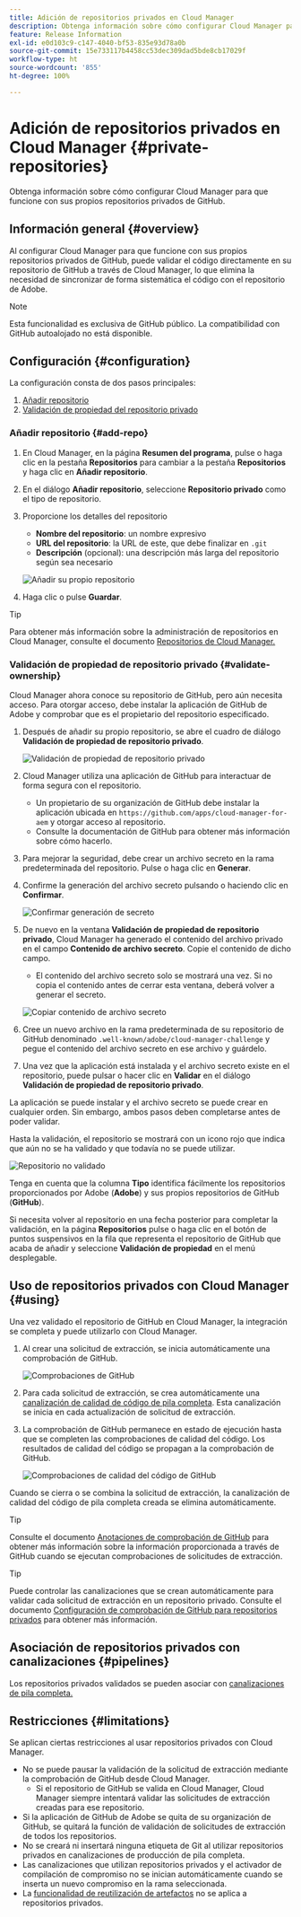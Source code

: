 ```yaml
---
title: Adición de repositorios privados en Cloud Manager
description: Obtenga información sobre cómo configurar Cloud Manager para que funcione con sus propios repositorios privados de GitHub.
feature: Release Information
exl-id: e0d103c9-c147-4040-bf53-835e93d78a0b
source-git-commit: 15e733117b4458cc53dec309dad5bde8cb17029f
workflow-type: ht
source-wordcount: '855'
ht-degree: 100%

---
```



# Adición de repositorios privados en Cloud Manager {#private-repositories}

Obtenga información sobre cómo configurar Cloud Manager para que funcione con sus propios repositorios privados de GitHub.

## Información general {#overview}

Al configurar Cloud Manager para que funcione con sus propios repositorios privados de GitHub, puede validar el código directamente en su repositorio de GitHub a través de Cloud Manager, lo que elimina la necesidad de sincronizar de forma sistemática el código con el repositorio de Adobe.

>[!NOTE]
>
>Esta funcionalidad es exclusiva de GitHub público. La compatibilidad con GitHub autoalojado no está disponible.

## Configuración {#configuration}

La configuración consta de dos pasos principales:

1. [Añadir repositorio](#add-repo)
1. [Validación de propiedad del repositorio privado](#validate-ownership)

### Añadir repositorio {#add-repo}

1. En Cloud Manager, en la página **Resumen del programa**, pulse o haga clic en la pestaña **Repositorios** para cambiar a la pestaña **Repositorios** y haga clic en **Añadir repositorio**.

1. En el diálogo **Añadir repositorio**, seleccione **Repositorio privado** como el tipo de repositorio.

1. Proporcione los detalles del repositorio

   * **Nombre del repositorio**: un nombre expresivo
   * **URL del repositorio**: la URL de este, que debe finalizar en `.git`
   * **Descripción** (opcional): una descripción más larga del repositorio según sea necesario

   ![Añadir su propio repositorio](/help/assets/repositories/add-own-github.png)

1. Haga clic o pulse **Guardar**.

>[!TIP]
>
>Para obtener más información sobre la administración de repositorios en Cloud Manager, consulte el documento [Repositorios de Cloud Manager.](/help/managing-code/managing-repositories.md)

### Validación de propiedad de repositorio privado {#validate-ownership}

Cloud Manager ahora conoce su repositorio de GitHub, pero aún necesita acceso. Para otorgar acceso, debe instalar la aplicación de GitHub de Adobe y comprobar que es el propietario del repositorio especificado.

1. Después de añadir su propio repositorio, se abre el cuadro de diálogo **Validación de propiedad de repositorio privado**.

   ![Validación de propiedad de repositorio privado](/help/assets/repositories/private-repo-validate.png)

1. Cloud Manager utiliza una aplicación de GitHub para interactuar de forma segura con el repositorio.
   * Un propietario de su organización de GitHub debe instalar la aplicación ubicada en `https://github.com/apps/cloud-manager-for-aem` y otorgar acceso al repositorio.
   * Consulte la documentación de GitHub para obtener más información sobre cómo hacerlo.

1. Para mejorar la seguridad, debe crear un archivo secreto en la rama predeterminada del repositorio. Pulse o haga clic en **Generar**.

1. Confirme la generación del archivo secreto pulsando o haciendo clic en **Confirmar**.

   ![Confirmar generación de secreto](/help/assets/repositories/confirm-generation.png)

1. De nuevo en la ventana **Validación de propiedad de repositorio privado**, Cloud Manager ha generado el contenido del archivo privado en el campo **Contenido de archivo secreto**. Copie el contenido de dicho campo.

   * El contenido del archivo secreto solo se mostrará una vez. Si no copia el contenido antes de cerrar esta ventana, deberá volver a generar el secreto.

   ![Copiar contenido de archivo secreto](/help/assets/repositories/new-secret.png)

1. Cree un nuevo archivo en la rama predeterminada de su repositorio de GitHub denominado `.well-known/adobe/cloud-manager-challenge` y pegue el contenido del archivo secreto en ese archivo y guárdelo.

1. Una vez que la aplicación está instalada y el archivo secreto existe en el repositorio, puede pulsar o hacer clic en **Validar** en el diálogo **Validación de propiedad de repositorio privado**.

La aplicación se puede instalar y el archivo secreto se puede crear en cualquier orden. Sin embargo, ambos pasos deben completarse antes de poder validar.

Hasta la validación, el repositorio se mostrará con un icono rojo que indica que aún no se ha validado y que todavía no se puede utilizar.

![Repositorio no validado](/help/assets/repositories/unvalidated-repo.png)

Tenga en cuenta que la columna **Tipo** identifica fácilmente los repositorios proporcionados por Adobe (**Adobe**) y sus propios repositorios de GitHub (**GitHub**).

Si necesita volver al repositorio en una fecha posterior para completar la validación, en la página **Repositorios** pulse o haga clic en el botón de puntos suspensivos en la fila que representa el repositorio de GitHub que acaba de añadir y seleccione **Validación de propiedad** en el menú desplegable.

## Uso de repositorios privados con Cloud Manager {#using}

Una vez validado el repositorio de GitHub en Cloud Manager, la integración se completa y puede utilizarlo con Cloud Manager.

1. Al crear una solicitud de extracción, se inicia automáticamente una comprobación de GitHub.

   ![Comprobaciones de GitHub](/help/assets/repositories/github-checks.png)

1. Para cada solicitud de extracción, se crea automáticamente una [canalización de calidad de código de pila completa](/help/using/managing-pipelines.md). Esta canalización se inicia en cada actualización de solicitud de extracción.

1. La comprobación de GitHub permanece en estado de ejecución hasta que se completen las comprobaciones de calidad del código. Los resultados de calidad del código se propagan a la comprobación de GitHub.

   ![Comprobaciones de calidad del código de GitHub](/help/assets/repositories/github-code-quality.png)

Cuando se cierra o se combina la solicitud de extracción, la canalización de calidad del código de pila completa creada se elimina automáticamente.

>[!TIP]
>
>Consulte el documento [Anotaciones de comprobación de GitHub](github-annotations.md) para obtener más información sobre la información proporcionada a través de GitHub cuando se ejecutan comprobaciones de solicitudes de extracción.

>[!TIP]
>
>Puede controlar las canalizaciones que se crean automáticamente para validar cada solicitud de extracción en un repositorio privado. Consulte el documento [Configuración de comprobación de GitHub para repositorios privados](github-check-config.md) para obtener más información.

## Asociación de repositorios privados con canalizaciones {#pipelines}

Los repositorios privados validados se pueden asociar con [canalizaciones de pila completa.](/help/overview/ci-cd-pipelines.md)

## Restricciones {#limitations}

Se aplican ciertas restricciones al usar repositorios privados con Cloud Manager.

* No se puede pausar la validación de la solicitud de extracción mediante la comprobación de GitHub desde Cloud Manager.
   * Si el repositorio de GitHub se valida en Cloud Manager, Cloud Manager siempre intentará validar las solicitudes de extracción creadas para ese repositorio.
* Si la aplicación de GitHub de Adobe se quita de su organización de GitHub, se quitará la función de validación de solicitudes de extracción de todos los repositorios.
* No se creará ni insertará ninguna etiqueta de Git al utilizar repositorios privados en canalizaciones de producción de pila completa.
* Las canalizaciones que utilizan repositorios privados y el activador de compilación de compromiso no se inician automáticamente cuando se inserta un nuevo compromiso en la rama seleccionada.
* La [funcionalidad de reutilización de artefactos](/help/getting-started/project-setup.md#build-artifact-reuse) no se aplica a repositorios privados.
